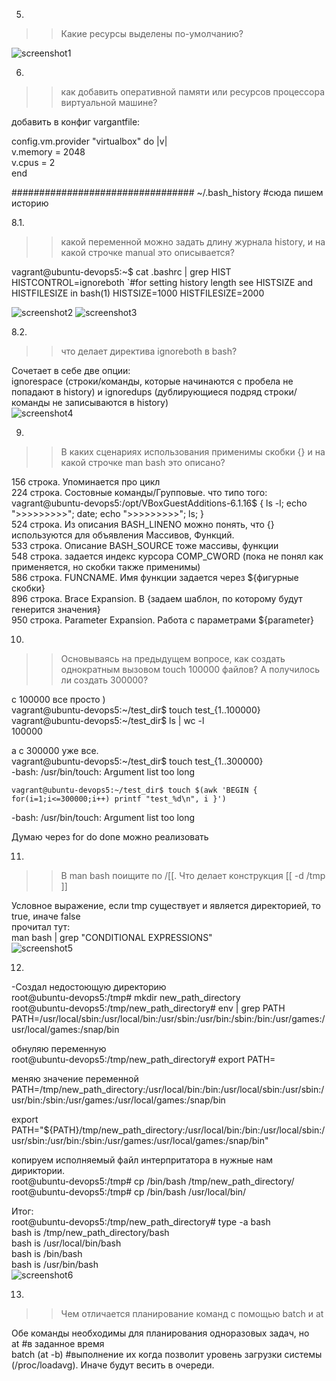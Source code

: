 5. 
>>Какие ресурсы выделены по-умолчанию?  

![screenshot1](https://gitlab.com/SobolevES/devops-netology/-/blob/main/pics/5.JPG)

6. 
>>как добавить оперативной памяти или ресурсов процессора виртуальной машине?

добавить в конфиг vargantfile:

config.vm.provider "virtualbox" do |v|  
  v.memory = 2048  
  v.cpus = 2  
end  


#################################
 ~/.bash_history   #сюда пишем историю


8.1.
>>какой переменной можно задать длину журнала history, и на какой строчке manual это описывается?

vagrant@ubuntu-devops5:~$ cat .bashrc | grep HIST
HISTCONTROL=ignoreboth
`#for setting history length see HISTSIZE and HISTFILESIZE in bash(1)
HISTSIZE=1000
HISTFILESIZE=2000

![screenshot2](https://gitlab.com/SobolevES/devops-netology/-/blob/main/pics/HISTFILE&HISTFILESIZE.jpg)
![screenshot3](https://gitlab.com/SobolevES/devops-netology/-/blob/main/pics/HISTSIZE.jpg)

8.2.
>>что делает директива ignoreboth в bash?

 Сочетает в себе две опции:  
    ignorespace (строки/команды, которые начинаются с пробела не попадают в history) и 
    ignoredups (дублирующиеся подряд строки/команды не записываются в history)  
![screenshot4](https://gitlab.com/SobolevES/devops-netology/-/blob/main/pics/ignoreboth.jpg)


9. 
>>В каких сценариях использования применимы скобки {} и на какой строчке man bash это описано?  
    
156 строка. Упоминается про цикл  
224 строка. Состовные команды/Групповые. что типо того: vagrant@ubuntu-devops5:/opt/VBoxGuestAdditions-6.1.16$ { ls -l; echo ">>>>>>>>>"; date; echo ">>>>>>>>>"; ls; }  
524 строка. Из описания BASH_LINENO можно понять, что {} используются для объявления Массивов, Функций.  
533 строка. Описание BASH_SOURCE тоже массивы, функции  
548 строка. задается индекс курсора COMP_CWORD (пока не понял как применяется, но скобки также применимы)  
586 строка. FUNCNAME. Имя функции задается через ${фигурные скобки}  
896 строка. Brace Expansion. В {задаем шаблон, по которому будут генерится значения}  
950 строка. Parameter Expansion. Работа с параметрами ${parameter}  


10. 
>>Основываясь на предыдущем вопросе, как создать однократным вызовом touch 100000 файлов? А получилось ли создать 300000?

с 100000 все просто )  
    vagrant@ubuntu-devops5:~/test_dir$ touch test_{1..100000}  
    vagrant@ubuntu-devops5:~/test_dir$ ls | wc -l  
    100000  

а с 300000 уже все.  
    vagrant@ubuntu-devops5:~/test_dir$ touch test_{1..300000}  
    -bash: /usr/bin/touch: Argument list too long  


    vagrant@ubuntu-devops5:~/test_dir$ touch $(awk 'BEGIN { for(i=1;i<=300000;i++) printf "test_%d\n", i }')  
   -bash: /usr/bin/touch: Argument list too long  

Думаю через for do done можно реализовать 

11.
>>В man bash поищите по /\[\[. Что делает конструкция [[ -d /tmp ]]
   
Условное выражение, если tmp существует и является директорией, то true, иначе false  
   прочитал тут:  
man bash | grep "CONDITIONAL EXPRESSIONS"  
![screenshot5](https://gitlab.com/SobolevES/devops-netology/-/blob/main/pics/11.jpg)


12.
-Создал недостоющую директорию  
root@ubuntu-devops5:/tmp# mkdir new_path_directory  
root@ubuntu-devops5:/tmp/new_path_directory# env | grep PATH  
PATH=/usr/local/sbin:/usr/local/bin:/usr/sbin:/usr/bin:/sbin:/bin:/usr/games:/usr/local/games:/snap/bin  

обнуляю переменную  
root@ubuntu-devops5:/tmp/new_path_directory# export PATH=  

меняю значение переменной PATH=/tmp/new_path_directory:/usr/local/bin:/bin:/usr/local/sbin:/usr/sbin:/usr/bin:/sbin:/usr/games:/usr/local/games:/snap/bin  

export PATH="${PATH}/tmp/new_path_directory:/usr/local/bin:/bin:/usr/local/sbin:/usr/sbin:/usr/bin:/sbin:/usr/games:/usr/local/games:/snap/bin"  

копируем исполняемый файл интерпритатора в нужные нам дириктории.  
root@ubuntu-devops5:/tmp# cp /bin/bash /tmp/new_path_directory/  
root@ubuntu-devops5:/tmp# cp /bin/bash /usr/local/bin/  


Итог:  
root@ubuntu-devops5:/tmp/new_path_directory# type -a bash  
bash is /tmp/new_path_directory/bash  
bash is /usr/local/bin/bash  
bash is /bin/bash  
bash is /usr/bin/bash  
![screenshot6](https://gitlab.com/SobolevES/devops-netology/-/blob/main/pics/12.jpg)  


13. 
>>Чем отличается планирование команд с помощью batch и at

Обе команды необходимы для планирования одноразовых задач, но  
  at             #в заданное время  
  batch (at -b)  #выполнение их когда позволит уровень загрузки системы (/proc/loadavg). Иначе будут весить в очереди.  





